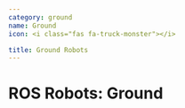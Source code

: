 ```yaml
---
category: ground
name: Ground
icon: <i class="fas fa-truck-monster"></i>

title: Ground Robots
---
```


# ROS Robots: Ground
